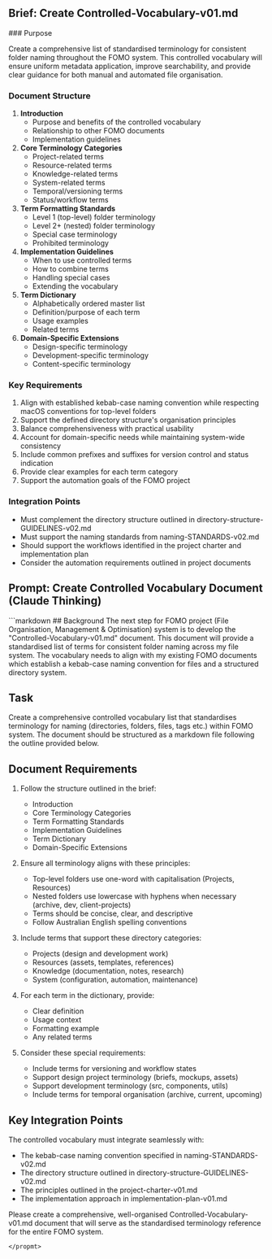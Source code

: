 ## Brief: Create Controlled-Vocabulary-v01.md

<brief>
### Purpose

Create a comprehensive list of standardised terminology for consistent folder naming throughout the FOMO system. This controlled vocabulary will ensure uniform metadata application, improve searchability, and provide clear guidance for both manual and automated file organisation.

### Document Structure

1. **Introduction**
   - Purpose and benefits of the controlled vocabulary
   - Relationship to other FOMO documents
   - Implementation guidelines
2. **Core Terminology Categories**
   - Project-related terms
   - Resource-related terms
   - Knowledge-related terms
   - System-related terms
   - Temporal/versioning terms
   - Status/workflow terms
3. **Term Formatting Standards**
   - Level 1 (top-level) folder terminology
   - Level 2+ (nested) folder terminology
   - Special case terminology
   - Prohibited terminology
4. **Implementation Guidelines**
   - When to use controlled terms
   - How to combine terms
   - Handling special cases
   - Extending the vocabulary
5. **Term Dictionary**
   - Alphabetically ordered master list
   - Definition/purpose of each term
   - Usage examples
   - Related terms
6. **Domain-Specific Extensions**
   - Design-specific terminology
   - Development-specific terminology
   - Content-specific terminology

### Key Requirements

1. Align with established kebab-case naming convention while respecting macOS conventions for top-level folders
2. Support the defined directory structure's organisation principles
3. Balance comprehensiveness with practical usability
4. Account for domain-specific needs while maintaining system-wide consistency
5. Include common prefixes and suffixes for version control and status indication
6. Provide clear examples for each term category
7. Support the automation goals of the FOMO project

### Integration Points

- Must complement the directory structure outlined in directory-structure-GUIDELINES-v02.md
- Must support the naming standards from naming-STANDARDS-v02.md
- Should support the workflows identified in the project charter and implementation plan
- Consider the automation requirements outlined in project documents
</brief>

## Prompt: Create Controlled Vocabulary Document (Claude Thinking)

<prompt> 
```markdown
## Background
The next step for FOMO project (File Organisation, Management & Optimisation) system is to develop the "Controlled-Vocabulary-v01.md" document. This document will provide a standardised list of terms for consistent folder naming across my file system. The vocabulary needs to align with my existing FOMO documents which establish a kebab-case naming convention for files and a structured directory system.

## Task
Create a comprehensive controlled vocabulary list that standardises terminology for naming (directories, folders, files, tags etc.) within FOMO system. The document should be structured as a markdown file following the outline provided below.

## Document Requirements

1. Follow the structure outlined in the brief:
   - Introduction
   - Core Terminology Categories
   - Term Formatting Standards
   - Implementation Guidelines
   - Term Dictionary
   - Domain-Specific Extensions

2. Ensure all terminology aligns with these principles:
   - Top-level folders use one-word with capitalisation (Projects, Resources)
   - Nested folders use lowercase with hyphens when necessary (archive, dev, client-projects)
   - Terms should be concise, clear, and descriptive
   - Follow Australian English spelling conventions

3. Include terms that support these directory categories:
   - Projects (design and development work)
   - Resources (assets, templates, references)
   - Knowledge (documentation, notes, research)
   - System (configuration, automation, maintenance)
   
4. For each term in the dictionary, provide:
   - Clear definition
   - Usage context
   - Formatting example
   - Any related terms

5. Consider these special requirements:
   - Include terms for versioning and workflow states
   - Support design project terminology (briefs, mockups, assets)
   - Support development terminology (src, components, utils)
   - Include terms for temporal organisation (archive, current, upcoming)

## Key Integration Points
The controlled vocabulary must integrate seamlessly with:
- The kebab-case naming convention specified in naming-STANDARDS-v02.md
- The directory structure outlined in directory-structure-GUIDELINES-v02.md
- The principles outlined in the project-charter-v01.md
- The implementation approach in implementation-plan-v01.md

Please create a comprehensive, well-organised Controlled-Vocabulary-v01.md document that will serve as the standardised terminology reference for the entire FOMO system.
```
</propmt>
